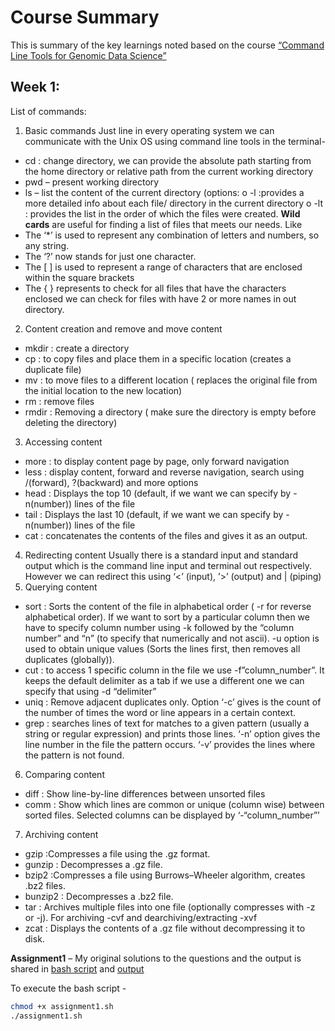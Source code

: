 # Course Summary
This is summary of the key learnings noted based on the course [“Command Line Tools for Genomic Data Science”](https://www.coursera.org/learn/genomic-tools?msockid=263c03b77fe161fb36cf104d7e47606b) 
## **Week 1:**
List of commands:
1.	Basic commands
Just line in every operating system we can communicate with the Unix OS using command line tools in the terminal-
-	cd : change directory, we can provide the absolute path starting from the home directory or relative path from the current working directory 
-	pwd – present working directory
-	ls – list the content of the current directory (options:
o	 -l :provides a more detailed info about each file/ directory in the current directory
o	-lt : provides the list in the order of which the files were created.
**Wild cards** are useful for finding a list of files that meets our needs. Like 
-	The ‘*’ is used to represent any combination of letters and numbers, so any string. 
-	The ‘?’ now stands for just one character.
-	The [ ] is used to represent a range of characters that are enclosed within the square brackets
-	The { } represents to check for all files that have the characters enclosed we can check for files with have 2 or more names in out directory.
2.	Content creation and remove and move content
-	mkdir : create a directory
-	cp : to copy files and place them in a specific location (creates a duplicate file)
-	mv : to move files to a different location ( replaces the original file from the initial location to the new location)
-	rm : remove files 
-	rmdir : Removing a directory ( make sure the directory is empty before deleting the directory)
3.	Accessing content
-	more : to display content page by page, only forward navigation
-	less : display content, forward and reverse navigation, search using /(forward), ?(backward) and more options
-	head : Displays the top 10 (default, if we want we can specify by -n(number)) lines of the file
-	tail : Displays the last 10 (default, if we want we can specify by -n(number)) lines of the file
-	cat : concatenates the contents of the files and gives it as an output.
4.	Redirecting content
Usually there is a standard input and standard output which is the command line input and terminal out respectively. However we can redirect this using ‘<’ (input), ’>’ (output) and | (piping)
5.	Querying content
-	sort : Sorts the content of the file in alphabetical order ( -r for reverse alphabetical order). If we want to sort by a particular column then we have to specify column number using -k followed by the “column number” and  “n” (to specify that numerically and not ascii). -u option is used to obtain unique values (Sorts the lines first, then removes all duplicates (globally)).
-	cut : to access 1 specific column in the file we use -f”column_number”. It keeps the default delimiter as a tab if we use a different one we can specify that using -d “delimiter”
-	uniq : Remove adjacent duplicates only.  Option ‘-c’ gives is the count of the number of times the word or line appears in a certain context. 
-	grep : searches lines of text for matches to a given pattern (usually a string or regular expression) and prints those lines. ‘-n’ option gives the line number in the file the pattern occurs. ‘-v’ provides the lines where the pattern is not found.
6.	Comparing content
-	diff : Show line-by-line differences between unsorted files
-	comm : Show which lines are common or unique (column wise) between sorted files. Selected columns can be displayed by ‘-“column_number”’
7.	Archiving content
-	gzip :Compresses a file using the .gz format.
-	gunzip : Decompresses a .gz file.
-	bzip2 :Compresses a file using Burrows–Wheeler algorithm, creates .bz2 files.
-	bunzip2 : Decompresses a .bz2 file.
-	tar : Archives multiple files into one file (optionally compresses with -z or -j). For archiving -cvf and dearchiving/extracting -xvf
-	zcat : Displays the contents of a .gz file without decompressing it to disk.

**Assignment1** – My original solutions to the questions and the output is shared in [bash script](https://github.com/vidhya2205/Command-Line-Tools-for-Genomic-Data-Science-Coursera/blob/main/assignment1.sh) and [output](https://github.com/vidhya2205/Command-Line-Tools-for-Genomic-Data-Science-Coursera/blob/main/assignment1.output.txt)

To execute the bash script - 

```bash
chmod +x assignment1.sh
./assignment1.sh
```

